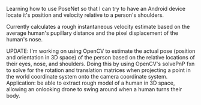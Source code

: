 Learning how to use PoseNet so that I can try to have an Android device locate it's position and velocity relative to a person's shoulders.

Currently calculates a rough instantaneous velocity estimate based on the average human's pupillary distance and the pixel displacement of the human's nose.

UPDATE: I'm working on using OpenCV to estimate the actual pose (position and orientation in 3D space) of the person based on the relative locations of their eyes, nose, and shoulders. Doing this by using OpenCV's solvePnP fxn to solve for the rotation and translation matrices when projecting a point in the world coordinate system onto the camera coordinate system. Application: be able to extract rough model of a human in 3D space, allowing an onlooking drone to swing around when a human turns their body.
